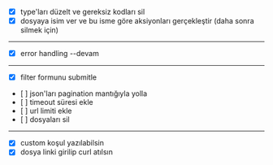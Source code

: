 - [x] type'ları düzelt ve gereksiz kodları sil
- [x] dosyaya isim ver ve bu isme göre aksiyonları gerçekleştir (daha sonra silmek için)

---

- [x] error handling --devam

---

- [x] filter formunu submitle
- [ ] json'ları pagination mantığıyla yolla
- [ ] timeout süresi ekle
- [ ] url limiti ekle
- [ ] dosyaları sil

---

- [x] custom koşul yazılabilsin
- [x] dosya linki girilip curl atılsın
